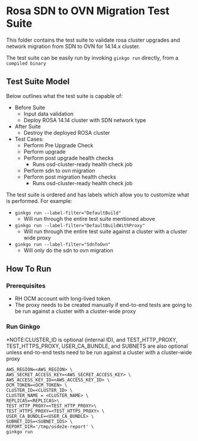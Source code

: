 # Rosa SDN to OVN Migration Test Suite

This folder contains the test suite to validate rosa cluster upgrades and network
migration from SDN to OVN for 14.14.x cluster.

The test suite can be easily run by invoking `ginkgo run` directly,
from a `compiled binary`

## Test Suite Model

Below outlines what the test suite is capable of:

* Before Suite
    * Input data validation
    * Deploy ROSA 14.14 cluster with SDN network type
* After Suite
    * Destroy the deployed ROSA cluster
* Test Cases:
    * Perform Pre Upgrade Check
    * Perform upgrade
    * Perform post upgrade health checks
        * Runs osd-cluster-ready health check job
    * Perform sdn to ovn migration 
    * Perform post migration health checks
        * Runs osd-cluster-ready health check job

The test suite is ordered and has labels which allow you to customize what is
performed. For example:

* `ginkgo run --label-filter="DefaultBuild"`
    * Will run through the entire test suite mentioned above
* `ginkgo run --label-filter="DefaultBuildWithProxy"`
    * Will run through the entire test suite against a cluster with a cluster wide proxy
* `ginkgo run --label-filter="SdnToOvn"`
    * Will only do the sdn to ovn migration

## How To Run

### Prerequisites

* RH OCM account with long-lived token
* The proxy needs to be created manually if end-to-end tests are going to be run against a cluster with a cluster-wide proxy

### Run Ginkgo
*NOTE:CLUSTER_ID is optional (internal ID), and TEST_HTTP_PROXY, TEST_HTTPS_PROXY, USER_CA_BUNDLE, and 
SUBNETS are also optional unless end-to-end tests need to be run against a cluster with a cluster-wide proxy
```shell
AWS_REGION=<AWS_REGION> \
AWS_SECRET_ACCESS_KEY=<AWS_SECRET_ACCESS_KEY> \
AWS_ACCESS_KEY_ID=<AWS_ACCESS_KEY_ID> \
OCM_TOKEN=<OCM_TOKEN> \
CLUSTER_ID=<CLUSTER_ID> \
CLUSTER_NAME = <CLUSTER_NAME> \
REPLICAS=<REPLICAS>\
TEST_HTTP_PROXY=<TEST_HTTP_PROXY>\
TEST_HTTPS_PROXY=<TEST_HTTPS_PROXY> \
USER_CA_BUNDLE=<USER_CA_BUNDLE> \
SUBNET_IDS=<SUBNET_IDS> \
REPORT_DIR='/tmp/osde2e-report' \
ginkgo run 
```
